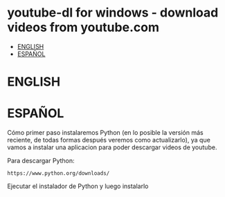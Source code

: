 # youtube-dl for windows - download videos from youtube.com

- [ENGLISH](#english)
- [ESPAÑOL](#español)

# ENGLISH

# ESPAÑOL
Cómo primer paso instalaremos Python (en lo posible la versión más reciente, de todas formas después veremos como actualizarlo), ya que vamos a instalar una aplicacion para poder descargar videos de youtube.

Para descargar Python:

    https://www.python.org/downloads/
    
Ejecutar el instalador de Python y luego instalarlo
